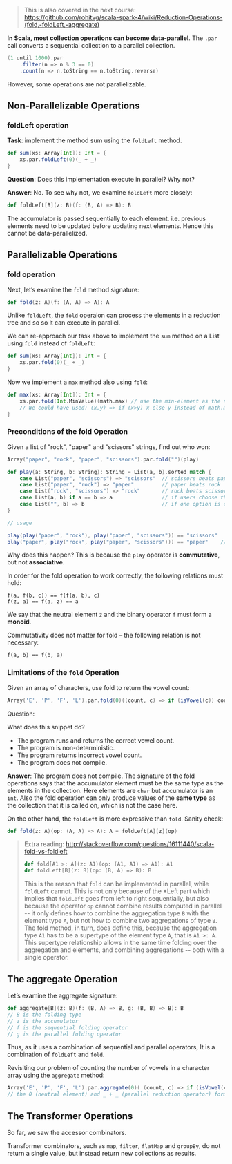 > This is also covered in the next course: https://github.com/rohitvg/scala-spark-4/wiki/Reduction-Operations-(fold,-foldLeft,-aggregate)

**In Scala, most collection operations can become data-parallel**. The `.par` call converts a sequential collection to a parallel collection.

```scala
(1 until 1000).par
    .filter(n => n % 3 == 0)
    .count(n => n.toString == n.toString.reverse)
```
However, some operations are not parallelizable.

## Non-Parallelizable Operations

### foldLeft operation

**Task**: implement the method sum using the `foldLeft` method.
```scala
def sum(xs: Array[Int]): Int = {
    xs.par.foldLeft(0)(_ + _)
}
```
**Question**: Does this implementation execute in parallel? Why not?

**Answer**: No. To see why not, we examine `foldLeft` more closely:

```scala
def foldLeft[B](z: B)(f: (B, A) => B): B
```
The accumulator is passed sequentially to each element. i.e. previous elements need to be updated before updating next elements. Hence this cannot be data-parallelized.

## Parallelizable Operations

### fold operation

Next, let’s examine the `fold` method signature:
```scala
def fold(z: A)(f: (A, A) => A): A
```

Unlike `foldLeft`, the `fold` operaion can process the elements in a reduction tree and so so it can execute in parallel.

We can re-approach our task above to implement the `sum` method on a List using `fold` instead of `foldLeft`: 

```scala
def sum(xs: Array[Int]): Int = {
    xs.par.fold(0)(_ + _)
}
```

Now we implement a `max` method also using `fold`:
```scala
def max(xs: Array[Int]): Int = {
    xs.par.fold(Int.MinValue)(math.max) // use the min-element as the neutral element, and max func for folding.
    // We could have used: (x,y) => if (x>y) x else y instead of math.max
}
```

### Preconditions of the fold Operation
Given a list of "rock", "paper" and "scissors" strings, find out who won:
```scala
Array("paper", "rock", "paper", "scissors").par.fold("")(play)

def play(a: String, b: String): String = List(a, b).sorted match {
    case List("paper", "scissors") => "scissors"  // scissors beats papers
    case List("paper", "rock") => "paper"         // paper beats rock
    case List("rock", "scissors") => "rock"       // rock beats scissors
    case List(a, b) if a == b => a                // if users choose the same options
    case List("", b) => b                         // if one option is empty
}

// usage

play(play("paper", "rock"), play("paper", "scissors")) == "scissors" 
play("paper", play("rock", play("paper", "scissors"))) == "paper"    // same play but reorganized. Hence different answer.
```
Why does this happen? This is because the `play` operator is **commutative**, but not **associative**.

In order for the fold operation to work correctly, the following relations must hold:

```
f(a, f(b, c)) == f(f(a, b), c)
f(z, a) == f(a, z) == a
```
We say that the neutral element `z` and the binary operator `f` must form a **monoid**.

Commutativity does not matter for fold – the following relation is not necessary:
```
f(a, b) == f(b, a)
```

### Limitations of the `fold` Operation

Given an array of characters, use fold to return the vowel count:
```scala
Array('E', 'P', 'F', 'L').par.fold(0)((count, c) => if (isVowel(c)) count + 1 else count)
```

Question:

What does this snippet do?

* The program runs and returns the correct vowel count.
* The program is non-deterministic.
* The program returns incorrect vowel count.
* The program does not compile.

**Answer**:
The program does not compile. The signature of the fold operations says that the accumulator element must be the same type as the elements in the collection. Here elements are `char` but accumulator is an `int`. Also the fold operation can only produce values of the **same type** as the collection that it is called on, which is not the case here.


On the other hand, the `foldLeft` is more expressive than `fold`. Sanity check:
```scala
def fold(z: A)(op: (A, A) => A): A = foldLeft[A][z](op)
```

> Extra reading: http://stackoverflow.com/questions/16111440/scala-fold-vs-foldleft
> ```scala
> def fold[A1 >: A](z: A1)(op: (A1, A1) => A1): A1
> def foldLeft[B](z: B)(op: (B, A) => B): B
> ```
> This is the reason that `fold` can be implemented in parallel, while `foldLeft` cannot. This is not only because of the *Left part which implies that `foldLeft` goes from left to right sequentially, but also because the operator `op` cannot combine results computed in parallel -- it only defines how to combine the aggregation type `B` with the element type `A`, but not how to combine two aggregations of type `B`. The fold method, in turn, does define this, because the aggregation type `A1` has to be a supertype of the element type `A`, that is `A1 >: A`. This supertype relationship allows in the same time folding over the aggregation and elements, and combining aggregations -- both with a single operator.


## The aggregate Operation

Let’s examine the aggregate signature:
```scala
def aggregate[B](z: B)(f: (B, A) => B, g: (B, B) => B): B
// B is the folding type
// z is the accumulator
// f is the sequential folding operator
// g is the parallel folding operator
```
Thus, as it uses a combination of sequential and parallel operators, It is a combination of `foldLeft` and `fold`.

Revisiting our problem of counting the number of vowels in a character array using the `aggregate` method:

```scala
Array('E', 'P', 'F', 'L').par.aggregate(0)( (count, c) => if (isVowel(c)) count + 1 else count, _ + _ )
// the 0 (neutral element) and _ + _ (parallel reduction operator) form the monad.
```

## The Transformer Operations

So far, we saw the accessor combinators.

Transformer combinators, such as `map`, `filter`, `flatMap` and `groupBy`, do not return a single value, but instead return new collections as results.

